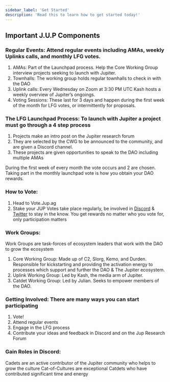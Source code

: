 ```yaml
---
sidebar_label: 'Get Started'
description: 'Read this to learn how to get started today!'
---
```

## Important J.U.P Components

### Regular Events: Attend regular events including AMAs, weekly Uplinks calls, and monthly LFG votes.
1. AMAs: Part of the Launchpad process. Help the Core Working Group interview projects seeking to launch with Jupiter.
2. Townhalls: The working group holds regular townhalls to check in with the DAO
3. Uplink calls: Every Wednesday on Zoom at 3:30 PM UTC Kash hosts a weekly overview of Jupiter’s ongoings.
4. Voting Sessions: These last for 3 days and happen during the first week of the month for LFG votes, or intermittently for proposals.

### The LFG Launchpad Process: To launch with Jupiter a project must go through a 4 step process

1. Projects make an intro post on the Jupiter research forum
2. They are selected by the CWG to be announced to the community, and are given a Discord channel.
3. These projects are given opportunities to speak to the DAO including multiple AMAs

During the first week of every month the vote occurs and 2 are chosen. Taking part in the monthly launchpad vote is how you obtain your DAO rewards.

### How to Vote: 
1. Head to Vote.Jup.ag
2. Stake your JUP
Votes take place regularly, be involved in [Discord](discord.gg/jup) & [Twitter](https://twitter.com/JupiterExchange) to stay in the know.
You get rewards no matter who you vote for, only participation matters

### Work Groups: 
Work Groups are task-forces of ecosystem leaders that work with the DAO to grow the ecosystem
1. Core Working Group: Made up of C2, Slorg, Kemo, and Durden. Responsible for kickstarting and providing the activation energy to processes which support and further the DAO & The Jupiter ecosystem.
2. Uplink Working Group: Led by Kash, the media arm of Jupiter.
3. Catdet Working Group: Led by Julian. Seeks to empower members of the DAO.

### Getting Involved: There are many ways you can start participating
1. Vote!
2. Attend regular events
3. Engage in the LFG process
4. Contribute your ideas and feedback in Discord and on the Jup Research Forum

### Gain Roles in Discord:
Cadets are an active contributor of the Jupiter community who helps to grow the culture
Cat-of-Cultures are exceptional Catdets who have contributed significant time and energy
